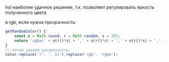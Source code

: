 hsl наиболее удачное решение, т.к. позволяет регулировать яркость полученного цвета

в rgb, если нужна прозрачность:

```js
getRandomColor() {
	const o = Math.round, r = Math.random, s = 255;
	return 'rgba(' + o(r()*s) + ',' + o(r()*s) + ',' + o(r()*s) + ',' + r().toFixed(1) + ')';
}
// потом задаем прозрачность:
color.replace(')', ', 1)').replace('rgb', 'rgba');
```
